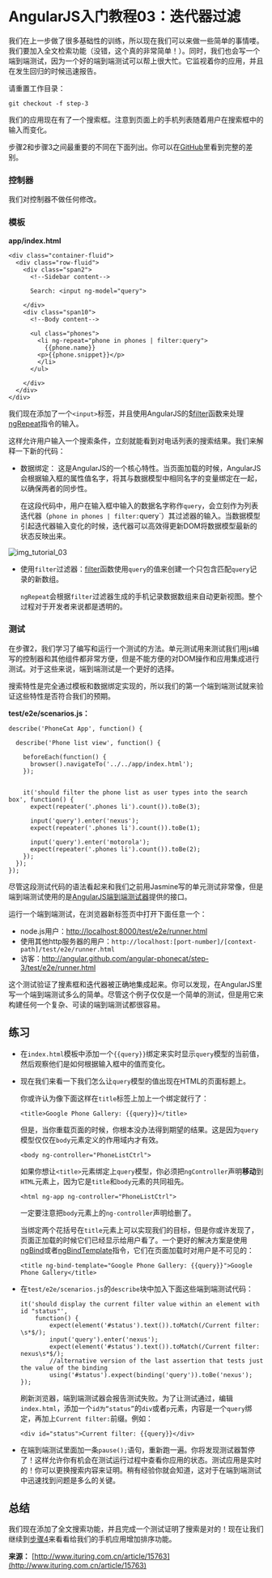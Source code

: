 # AngularJS入门教程03：迭代器过滤 #


<div class="post-text">
<p>我们在上一步做了很多基础性的训练，所以现在我们可以来做一些简单的事情喽。我们要加入全文检索功能（没错，这个真的非常简单！）。同时，我们也会写一个端到端测试，因为一个好的端到端测试可以帮上很大忙。它监视着你的应用，并且在发生回归的时候迅速报告。</p>

<p>请重置工作目录：</p>

<pre class="prettyprint"><code><span class="pln">git checkout </span><span class="pun">-</span><span class="pln">f step</span><span class="pun">-</span><span class="lit">3</span></code></pre>

<p>我们的应用现在有了一个搜索框。注意到页面上的手机列表随着用户在搜索框中的输入而变化。</p>

<p>步骤2和步骤3之间最重要的不同在下面列出。你可以在<a href="https://github.com/angular/angular-phonecat/compare/step-2...step-3">GitHub</a>里看到完整的差别。</p>

<h3>控制器</h3>

<p>我们对控制器不做任何修改。</p>

<h3>模板</h3>

<p><strong>app/index.html</strong></p>

<pre class="prettyprint"><code><span class="tag">&lt;div</span><span class="pln"> </span><span class="atn">class</span><span class="pun">=</span><span class="atv">"container-fluid"</span><span class="tag">&gt;</span><span class="pln">
  </span><span class="tag">&lt;div</span><span class="pln"> </span><span class="atn">class</span><span class="pun">=</span><span class="atv">"row-fluid"</span><span class="tag">&gt;</span><span class="pln">
    </span><span class="tag">&lt;div</span><span class="pln"> </span><span class="atn">class</span><span class="pun">=</span><span class="atv">"span2"</span><span class="tag">&gt;</span><span class="pln">
      </span><span class="com">&lt;!--Sidebar content--&gt;</span><span class="pln">

      Search: </span><span class="tag">&lt;input</span><span class="pln"> </span><span class="atn">ng-model</span><span class="pun">=</span><span class="atv">"query"</span><span class="tag">&gt;</span><span class="pln">

    </span><span class="tag">&lt;/div&gt;</span><span class="pln">
    </span><span class="tag">&lt;div</span><span class="pln"> </span><span class="atn">class</span><span class="pun">=</span><span class="atv">"span10"</span><span class="tag">&gt;</span><span class="pln">
      </span><span class="com">&lt;!--Body content--&gt;</span><span class="pln">

      </span><span class="tag">&lt;ul</span><span class="pln"> </span><span class="atn">class</span><span class="pun">=</span><span class="atv">"phones"</span><span class="tag">&gt;</span><span class="pln">
        </span><span class="tag">&lt;li</span><span class="pln"> </span><span class="atn">ng-repeat</span><span class="pun">=</span><span class="atv">"phone in phones | filter:query"</span><span class="tag">&gt;</span><span class="pln">
          {{phone.name}}
        </span><span class="tag">&lt;p&gt;</span><span class="pln">{{phone.snippet}}</span><span class="tag">&lt;/p&gt;</span><span class="pln">
        </span><span class="tag">&lt;/li&gt;</span><span class="pln">
      </span><span class="tag">&lt;/ul&gt;</span><span class="pln">

    </span><span class="tag">&lt;/div&gt;</span><span class="pln">
  </span><span class="tag">&lt;/div&gt;</span><span class="pln">
</span><span class="tag">&lt;/div&gt;</span></code></pre>

<p>我们现在添加了一个<code>&lt;input&gt;</code>标签，并且使用AngularJS的<a href="http://docs.angularjs.org/api/ng.filter%3afilter" target="_blank">$filter</a>函数来处理<a href="http://docs.angularjs.org/api/ng.directive%3angRepeat" target="_blank">ngRepeat</a>指令的输入。</p>

<p>这样允许用户输入一个搜索条件，立刻就能看到对电话列表的搜索结果。我们来解释一下新的代码：</p>

<ul>
<li><p>数据绑定： 这是AngularJS的一个核心特性。当页面加载的时候，AngularJS会根据输入框的属性值名字，将其与数据模型中相同名字的变量绑定在一起，以确保两者的同步性。</p>

<p>在这段代码中，用户在输入框中输入的数据名字称作<code>query</code>，会立刻作为列表迭代器（<code>phone in phones | filter:</code>query`）其过滤器的输入。当数据模型引起迭代器输入变化的时候，迭代器可以高效得更新DOM将数据模型最新的状态反映出来。</p></li>
</ul>

<p><img src="http://docs.angularjs.org/img/tutorial/tutorial_03.png" alt="img_tutorial_03"></p>

<ul>
<li><p>使用<code>filter</code>过滤器：<a href="http://docs.angularjs.org/api/ng.filter%3afilter" target="_blank">filter</a>函数使用<code>query</code>的值来创建一个只包含匹配<code>query</code>记录的新数组。</p>

<p><code>ngRepeat</code>会根据<code>filter</code>过滤器生成的手机记录数据数组来自动更新视图。整个过程对于开发者来说都是透明的。</p></li>
</ul>

<h3>测试</h3>

<p>在步骤2，我们学习了编写和运行一个测试的方法。单元测试用来测试我们用js编写的控制器和其他组件都非常方便，但是不能方便的对DOM操作和应用集成进行测试。对于这些来说，端到端测试是一个更好的选择。</p>

<p>搜索特性是完全通过模板和数据绑定实现的，所以我们的第一个端到端测试就来验证这些特性是否符合我们的预期。</p>

<p><strong>test/e2e/scenarios.js：</strong></p>

<pre class="prettyprint"><code><span class="pln">describe</span><span class="pun">(</span><span class="str">'PhoneCat App'</span><span class="pun">,</span><span class="pln"> </span><span class="kwd">function</span><span class="pun">()</span><span class="pln"> </span><span class="pun">{</span><span class="pln">

  describe</span><span class="pun">(</span><span class="str">'Phone list view'</span><span class="pun">,</span><span class="pln"> </span><span class="kwd">function</span><span class="pun">()</span><span class="pln"> </span><span class="pun">{</span><span class="pln">

    beforeEach</span><span class="pun">(</span><span class="kwd">function</span><span class="pun">()</span><span class="pln"> </span><span class="pun">{</span><span class="pln">
      browser</span><span class="pun">().</span><span class="pln">navigateTo</span><span class="pun">(</span><span class="str">'../../app/index.html'</span><span class="pun">);</span><span class="pln">
    </span><span class="pun">});</span><span class="pln">


    it</span><span class="pun">(</span><span class="str">'should filter the phone list as user types into the search box'</span><span class="pun">,</span><span class="pln"> </span><span class="kwd">function</span><span class="pun">()</span><span class="pln"> </span><span class="pun">{</span><span class="pln">
      expect</span><span class="pun">(</span><span class="pln">repeater</span><span class="pun">(</span><span class="str">'.phones li'</span><span class="pun">).</span><span class="pln">count</span><span class="pun">()).</span><span class="pln">toBe</span><span class="pun">(</span><span class="lit">3</span><span class="pun">);</span><span class="pln">

      input</span><span class="pun">(</span><span class="str">'query'</span><span class="pun">).</span><span class="pln">enter</span><span class="pun">(</span><span class="str">'nexus'</span><span class="pun">);</span><span class="pln">
      expect</span><span class="pun">(</span><span class="pln">repeater</span><span class="pun">(</span><span class="str">'.phones li'</span><span class="pun">).</span><span class="pln">count</span><span class="pun">()).</span><span class="pln">toBe</span><span class="pun">(</span><span class="lit">1</span><span class="pun">);</span><span class="pln">

      input</span><span class="pun">(</span><span class="str">'query'</span><span class="pun">).</span><span class="pln">enter</span><span class="pun">(</span><span class="str">'motorola'</span><span class="pun">);</span><span class="pln">
      expect</span><span class="pun">(</span><span class="pln">repeater</span><span class="pun">(</span><span class="str">'.phones li'</span><span class="pun">).</span><span class="pln">count</span><span class="pun">()).</span><span class="pln">toBe</span><span class="pun">(</span><span class="lit">2</span><span class="pun">);</span><span class="pln">
    </span><span class="pun">});</span><span class="pln">
  </span><span class="pun">});</span><span class="pln">
</span><span class="pun">});</span></code></pre>

<p>尽管这段测试代码的语法看起来和我们之前用Jasmine写的单元测试非常像，但是端到端测试使用的是<a href="http://code.angularjs.org/1.1.0/docs/guide/dev_guide.e2e-testing" target="_blank">AngularJS端到端测试器</a>提供的接口。</p>

<p>运行一个端到端测试，在浏览器新标签页中打开下面任意一个：</p>

<ul>
<li>node.js用户：<a href="http://localhost:8000/test/e2e/runner.html" target="_blank">http://localhost:8000/test/e2e/runner.html</a></li>
<li>使用其他http服务器的用户：<code>http://localhost:[port-number]/[context-path]/test/e2e/runner.html</code></li>
<li>访客：<a href="http://angular.github.com/angular-phonecat/step-3/test/e2e/runner.html" target="_blank">http://angular.github.com/angular-phonecat/step-3/test/e2e/runner.html</a></li>
</ul>

<p>这个测试验证了搜素框和迭代器被正确地集成起来。你可以发现，在AngularJS里写一个端到端测试多么的简单。尽管这个例子仅仅是一个简单的测试，但是用它来构建任何一个复杂、可读的端到端测试都很容易。</p>

<h2>练习</h2>

<ul>
<li>在<code>index.html</code>模板中添加一个<code>{{query}}</code>绑定来实时显示<code>query</code>模型的当前值，然后观察他们是如何根据输入框中的值而变化。</li>
<li><p>现在我们来看一下我们怎么让<code>query</code>模型的值出现在HTML的页面标题上。</p>

<p>你或许认为像下面这样在<code>title</code>标签上加上一个绑定就行了：</p>

<pre class="prettyprint"><code><span class="tag">&lt;title&gt;</span><span class="pln">Google Phone Gallery: {{query}}</span><span class="tag">&lt;/title&gt;</span></code></pre>

<p>但是，当你重载页面的时候，你根本没办法得到期望的结果。这是因为<code>query</code>模型仅仅在<code>body</code>元素定义的作用域内才有效。</p>

<pre class="prettyprint"><code><span class="tag">&lt;body</span><span class="pln"> </span><span class="atn">ng-controller</span><span class="pun">=</span><span class="atv">"PhoneListCtrl"</span><span class="tag">&gt;</span></code></pre>

<p>如果你想让<code>&lt;title&gt;</code>元素绑定上<code>query</code>模型，你必须把<code>ngController</code>声明<strong>移动</strong>到<code>HTML</code>元素上，因为它是<code>title</code>和<code>body</code>元素的共同祖先。</p>

<pre class="prettyprint"><code><span class="tag">&lt;html</span><span class="pln"> </span><span class="atn">ng-app</span><span class="pln"> </span><span class="atn">ng-controller</span><span class="pun">=</span><span class="atv">"PhoneListCtrl"</span><span class="tag">&gt;</span></code></pre>

<p>一定要注意把<code>body</code>元素上的<code>ng-controller</code>声明给删了。</p>

<p>当绑定两个花括号在<code>title</code>元素上可以实现我们的目标，但是你或许发现了，页面正加载的时候它们已经显示给用户看了。一个更好的解决方案是使用<a href="http://docs.angularjs.org/api/ng.directive%3angBind" target="_blank">ngBind</a>或者<a href="http://docs.angularjs.org/api/ng.directive%3angBindTemplate" target="_blank">ngBindTemplate</a>指令，它们在页面加载时对用户是不可见的：</p>

<pre class="prettyprint"><code><span class="tag">&lt;title</span><span class="pln"> </span><span class="atn">ng-bind-template</span><span class="pun">=</span><span class="atv">"Google Phone Gallery: {{query}}"</span><span class="tag">&gt;</span><span class="pln">Google Phone Gallery</span><span class="tag">&lt;/title&gt;</span></code></pre></li>
<li><p>在<code>test/e2e/scenarios.js</code>的<code>describe</code>块中加入下面这些端到端测试代码：</p>

<pre class="prettyprint"><code><span class="pln">it</span><span class="pun">(</span><span class="str">'should display the current filter value within an element with id "status"'</span><span class="pun">,</span><span class="pln">
    </span><span class="kwd">function</span><span class="pun">()</span><span class="pln"> </span><span class="pun">{</span><span class="pln">
        expect</span><span class="pun">(</span><span class="pln">element</span><span class="pun">(</span><span class="str">'#status'</span><span class="pun">).</span><span class="pln">text</span><span class="pun">()).</span><span class="pln">toMatch</span><span class="pun">(</span><span class="str">/Current filter: \s*$/</span><span class="pun">);</span><span class="pln">
        input</span><span class="pun">(</span><span class="str">'query'</span><span class="pun">).</span><span class="pln">enter</span><span class="pun">(</span><span class="str">'nexus'</span><span class="pun">);</span><span class="pln">
        expect</span><span class="pun">(</span><span class="pln">element</span><span class="pun">(</span><span class="str">'#status'</span><span class="pun">).</span><span class="pln">text</span><span class="pun">()).</span><span class="pln">toMatch</span><span class="pun">(</span><span class="str">/Current filter: nexus\s*$/</span><span class="pun">);</span><span class="pln">
        </span><span class="com">//alternative version of the last assertion that tests just the value of the binding</span><span class="pln">
        </span><span class="kwd">using</span><span class="pun">(</span><span class="str">'#status'</span><span class="pun">).</span><span class="pln">expect</span><span class="pun">(</span><span class="pln">binding</span><span class="pun">(</span><span class="str">'query'</span><span class="pun">)).</span><span class="pln">toBe</span><span class="pun">(</span><span class="str">'nexus'</span><span class="pun">);</span><span class="pln">
</span><span class="pun">});</span></code></pre>

<p>刷新浏览器，端到端测试器会报告测试失败。为了让测试通过，编辑<code>index.html</code>，添加一个<code>id为“status”</code>的<code>div</code>或者<code>p</code>元素，内容是一个<code>query</code>绑定，再加上<code>Current filter:</code>前缀。例如：</p>

<pre class="prettyprint"><code><span class="tag">&lt;div</span><span class="pln"> </span><span class="atn">id</span><span class="pun">=</span><span class="atv">"status"</span><span class="tag">&gt;</span><span class="pln">Current filter: {{query}}</span><span class="tag">&lt;/div&gt;</span></code></pre></li>
<li><p>在端到端测试里面加一条<code>pause();</code>语句，重新跑一遍。你将发现测试器暂停了！这样允许你有机会在测试运行过程中查看你应用的状态。测试应用是实时的！你可以更换搜索内容来证明。稍有经验你就会知道，这对于在端到端测试中迅速找到问题是多么的关键。</p></li>
</ul>

<h2>总结</h2>

<p>我们现在添加了全文搜索功能，并且完成一个测试证明了搜索是对的！现在让我们继续到<a href="http://www.ituring.com.cn/article/15764">步骤4</a>来看看给我们的手机应用增加排序功能。</p>
                </div>


**来源：** [http://www.ituring.com.cn/article/15763](http://www.ituring.com.cn/article/15763)